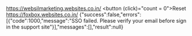 https://websilmarketing.websites.co.in/
<button (click)="count = 0">Reset</button>
https://foxbox.websites.co.in/
{"success":false,"errors":[{"code":1000,"message":"SSO failed. Please verify your email before sign in the support site"}],"messages":[],"result":null}
